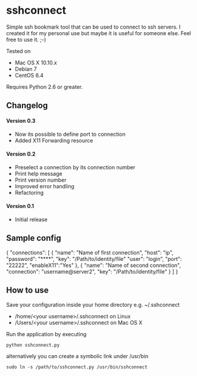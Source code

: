 sshconnect
==========

Simple ssh bookmark tool that can be used to connect to ssh servers.
I created it for my personal use but maybe it is useful for someone else. Feel free to use it. ;-)

Tested on
- Mac OS X 10.10.x
- Debian 7
- CentOS 6.4

Requires Python 2.6 or greater.

Changelog
----------
#### Version 0.3
- Now its possible to define port to connection
- Added X11 Forwarding resource


#### Version 0.2
- Preselect a connection by its connection number
- Print help message
- Print version number
- Improved error handling
- Refactoring

#### Version 0.1
- Initial release

Sample config
----------

{
	"connections": [
 		{
 			"name": "Name of first connection",
 			"host": "ip",
 			"password": "****",
 			"key": "/Path/to/identity/file"
 			"user": "login",
			"port": "22222",
			"enableX11":"Yes"
 		},
 		{
 			"name": "Name of second connection",
 			"connection": "username@server2",
 			"key": "/Path/to/identity/file"
 		}
 	]
}

	
How to use
----------
Save your configuration inside your home directory e.g. ~/.sshconnect

- /home/&lt;your username&gt;/.sshconnect on Linux
- /Users/&lt;your username&gt;/.sshconnect on Mac OS X

Run the application by executing 

	python sshconnect.py

alternatively you can create a symbolic link under /usr/bin 

	sudo ln -s /path/to/sshconnect.py /usr/bin/sshconnect


